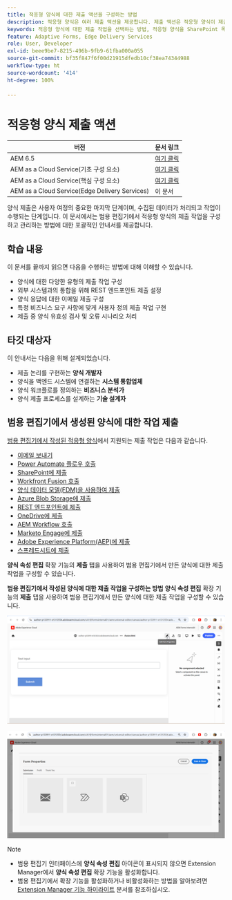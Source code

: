 ```yaml
---
title: 적응형 양식에 대한 제출 액션을 구성하는 방법
description: 적응형 양식은 여러 제출 액션을 제공합니다. 제출 액션은 적응형 양식이 제출 후 처리되는 방식을 정의합니다. 기본 제공 제출 액션을 사용하거나 직접 만들 수 있습니다.
keywords: 적응형 양식에 대한 제출 작업을 선택하는 방법, 적응형 양식을 SharePoint 목록에 연결하는 방법, 적응형 양식을 SharePoint 문서 라이브러리에 연결하는 방법, 적응형 양식을 양식 데이터 모델(FDM)에 연결하는 방법
feature: Adaptive Forms, Edge Delivery Services
role: User, Developer
exl-id: beee9be7-8215-496b-9fb9-61fba000a055
source-git-commit: bf35f847f6f00d21915dfedb10cf38ea74344988
workflow-type: ht
source-wordcount: '414'
ht-degree: 100%

---
```


# 적응형 양식 제출 액션

| 버전 | 문서 링크 |
|---------|-----------------------------|
| AEM 6.5 | [여기 클릭](https://experienceleague.adobe.com/docs/experience-manager-65/forms/adaptive-forms-basic-authoring/configuring-submit-actions.html) |
| AEM as a Cloud Service(기초 구성 요소) | [여기 클릭](/help/forms/configuring-submit-actions.md) |
| AEM as a Cloud Service(핵심 구성 요소) | [여기 클릭](/help/forms/configure-submit-actions-core-components.md) |
| AEM as a Cloud Service(Edge Delivery Services) | 이 문서 |


양식 제출은 사용자 여정의 중요한 마지막 단계이며, 수집된 데이터가 처리되고 작업이 수행되는 단계입니다. 이 문서에서는 범용 편집기에서 적응형 양식의 제출 작업을 구성하고 관리하는 방법에 대한 포괄적인 안내서를 제공합니다.

## 학습 내용

이 문서를 끝까지 읽으면 다음을 수행하는 방법에 대해 이해할 수 있습니다.

- 양식에 대한 다양한 유형의 제출 작업 구성
- 외부 시스템과의 통합을 위해 REST 엔드포인트 제출 설정
- 양식 응답에 대한 이메일 제출 구성
- 특정 비즈니스 요구 사항에 맞게 사용자 정의 제출 작업 구현
- 제출 중 양식 유효성 검사 및 오류 시나리오 처리

## 타깃 대상자

이 안내서는 다음을 위해 설계되었습니다.

- 제출 논리를 구현하는 **양식 개발자**
- 양식을 백엔드 시스템에 연결하는 **시스템 통합업체**
- 양식 워크플로를 정의하는 **비즈니스 분석가**
- 양식 제출 프로세스를 설계하는 **기술 설계자**

## 범용 편집기에서 생성된 양식에 대한 작업 제출

[범용 편집기에서 작성된 적응형 양식](/help/edge/docs/forms/universal-editor/create-forms.md)에서 지원되는 제출 작업은 다음과 같습니다.

- [이메일 보내기](/help/forms/configure-submit-action-send-email.md)
- [Power Automate 플로우 호출](/help/forms/forms-microsoft-power-automate-integration.md)
- [SharePoint에 제출](/help/forms/configure-submit-action-sharepoint.md)
- [Workfront Fusion 호출](/help/forms/submit-adaptive-form-to-workfront-fusion.md)
- [양식 데이터 모델(FDM)을 사용하여 제출](/help/forms/integrate-adaptive-form-with-fdm.md)
- [Azure Blob Storage에 제출](/help/forms/configure-submit-action-azure-blob-storage.md)
- [REST 엔드포인트에 제출](/help/forms/configure-submit-action-restpoint.md)
- [OneDrive에 제출](/help/forms/configure-submit-action-onedrive.md)
- [AEM Workflow 호출](/help/forms/configure-submit-action-workflow.md)
- [Marketo Engage에 제출](/help/forms/submit-adaptive-form-to-marketo-engage.md)
- [Adobe Experience Platform(AEP)에 제출](/help/forms/aem-forms-aep-connector.md)
- [스프레드시트에 제출](/help/forms/forms-submission-service.md)

<!--You can also submit an Adaptive Form in the Universal Editor to other storage or CRM integrations:

* [Connect Adaptive Form to Salesforce](/help/forms/aem-forms-salesforce-integration.md)
* [Connect an Adaptive Form to Microsoft&reg; Dynamics OData](/help/forms/ms-dynamics-odata-configuration.md)-->

**양식 속성 편집** 확장 기능의 **제출** 탭을 사용하여 범용 편집기에서 만든 양식에 대한 제출 작업을 구성할 수 있습니다.

**범용 편집기에서 작성된 양식에 대한 제출 작업을 구성하는 방법**
**양식 속성 편집** 확장 기능의 **제출** 탭을 사용하여 범용 편집기에서 만든 양식에 대한 제출 작업을 구성할 수 있습니다.

![양식 속성 아이콘](/help/forms/assets/ue-form-properties-icon.png)

![범용 편집기 양식 속성](/help/forms/assets/ue-form-properties.png)

>[!NOTE]
>
> - 범용 편집기 인터페이스에 **양식 속성 편집** 아이콘이 표시되지 않으면 Extension Manager에서 **양식 속성 편집** 확장 기능을 활성화합니다.
> - 범용 편집기에서 확장 기능을 활성화하거나 비활성화하는 방법을 알아보려면 [Extension Manager 기능 하이라이트](https://developer.adobe.com/uix/docs/extension-manager/feature-highlights/#enablingdisabling-extensions) 문서를 참조하십시오.
